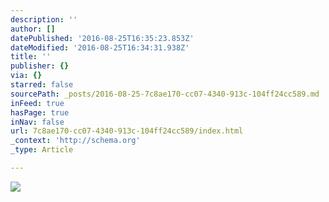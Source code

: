 ```yaml
---
description: ''
author: []
datePublished: '2016-08-25T16:35:23.853Z'
dateModified: '2016-08-25T16:34:31.938Z'
title: ''
publisher: {}
via: {}
starred: false
sourcePath: _posts/2016-08-25-7c8ae170-cc07-4340-913c-104ff24cc589.md
inFeed: true
hasPage: true
inNav: false
url: 7c8ae170-cc07-4340-913c-104ff24cc589/index.html
_context: 'http://schema.org'
_type: Article

---
```

![](https://the-grid-user-content.s3-us-west-2.amazonaws.com/9f3f85b6-166e-4418-ba76-64c81b823556.jpg)